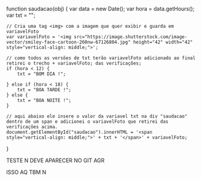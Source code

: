 function saudacao(obj) {
    var data = new Date();
    var hora = data.getHours();
    var txt = "";

    // Cria uma tag <img> com a imagem que quer exibir e guarda em variavelFoto 
    var variavelFoto = '<img src="https://image.shutterstock.com/image-vector/smiley-face-cartoon-260nw-67126804.jpg" height="42" width="42" style="vertical-align: middle;">';

    // como todos as versões de txt terão variavelFoto adicionado ao final retirei o trecho + variavelFoto; das verificações;
    if (hora < 12) {
        txt = "BOM DIA !";

    } else if (hora < 18) {
        txt = "BOA TARDE !";
    } else {
        txt = "BOA NOITE !";
    }

    // aqui abaixo ele insere o valor da variavel txt na div "saudacao" dentro de um span e adicionei o variavelFoto que retirei das verificações acima.
    document.getElementById("saudacao").innerHTML = '<span style="vertical-align: middle;">' + txt + '</span>' + variavelFoto;

}


TESTE N DEVE APARECER NO GIT AGR    

ISSO AQ TBM N

